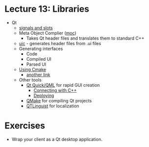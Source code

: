 # Lecture 13: Libraries

- Qt
    - [signals and slots](http://qt-project.org/doc/qt-5.1/qtcore/signalsandslots.html)
    - Meta Object Complier ([moc](http://qt-project.org/doc/qt-5.1/qtdoc/moc.html#moc))
        - Takes Qt header files and translates them to standard C++
    - [uic](http://qt-project.org/doc/qt-4.8/uic.html) - generates header files from .ui files
    - Generating interfaces
        - Code
        - Compiled UI
        - Parsed UI
    - [Using Cmake](http://qt-project.org/quarterly/view/using_cmake_to_build_qt_projects)
        - [another link](http://www.cmake.org/Wiki/CMake/Tutorials/Qt)
    - Other tools
        - [Qt Quick/QML](http://qt-project.org/wiki/Qt_Quick_Tutorial) for rapid GUI creation
            - [Connecting with C++](http://qt-project.org/doc/qt-4.8/qml-extending-tutorial-index.html)
            - [Deploying](http://qt-project.org/doc/qt-5.0/qtquick/qtquick-deployment.html)
        - [QMake](http://qt-project.org/doc/qt-5.0/qtdoc/qmake-manual.html) for compiling Qt projects
        - [QTLinguist](http://qt-project.org/doc/qt-4.8/linguist-manual.html) for localization

# Exercises

- Wrap your client as a Qt desktop application.

